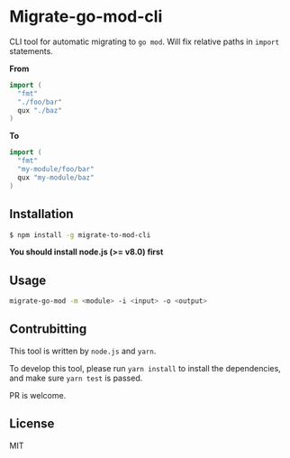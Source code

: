 # Migrate-go-mod-cli

CLI tool for automatic migrating to `go mod`. Will fix relative paths in `import` statements.

**From**

```go
import (
  "fmt"
  "./foo/bar"
  qux "./baz"
)
```

**To**

```go
import (
  "fmt"
  "my-module/foo/bar"
  qux "my-module/baz"
)
```

## Installation

```bash
$ npm install -g migrate-to-mod-cli
```

**You should install node.js (>= v8.0) first**

## Usage

```bash
migrate-go-mod -m <module> -i <input> -o <output>
```

## Contrubitting

This tool is written by `node.js` and `yarn`.

To develop this tool, please run `yarn install` to install the dependencies,
and make sure `yarn test` is passed.

PR is welcome.

## License

MIT
